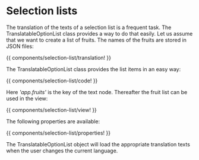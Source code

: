 <!-- ======================================================================
--- Search engine
title:          Selection lists
keywords:       selection, list
description:    Selection list component of NgTranslation module.
--- Menu system
order:          20
text:           Selection lists
hidden:         false
umbel:          false
--- Page properties
id:             
document:       
layout:         layout-2-left
$-left:         #side-menu
searchable:     true
--- Side menu
side-menu-root:     /models
side-menu-header:   Data models
side-menu-top:      
side-menu-depth:    1
======================================================================= -->

# Selection lists

The translation of the texts of a selection list is a frequent task. The
TranslatableOptionList class provides a way to do that easily. Let us assume
that we want to create a list of fruits. The names of the fruits are stored
in JSON files:

{{ components/selection-list/translation! }}

The TranslatableOptionList class provides the list items in an easy way:

{{ components/selection-list/code! }}

Here _'app.fruits'_ is the key of the text node. Thereafter the fruit
list can be used in the view:

{{ components/selection-list/view! }}

The following properties are available:

{{ components/selection-list/properties! }}

The TranslatableOptionList object will load the appropriate translation texts
when the user changes the current language.

